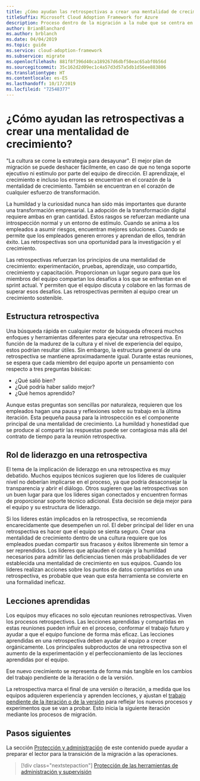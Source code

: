 ```yaml
---
title: ¿Cómo ayudan las retrospectivas a crear una mentalidad de crecimiento?
titleSuffix: Microsoft Cloud Adoption Framework for Azure
description: Proceso dentro de la migración a la nube que se centra en las tareas de migración de cargas de trabajo a la nube.
author: BrianBlanchard
ms.author: brblanch
ms.date: 04/04/2019
ms.topic: guide
ms.service: cloud-adoption-framework
ms.subservice: migrate
ms.openlocfilehash: 881f8f396d40ca189267d6dbf50eac65abf0b56d
ms.sourcegitcommit: 35c162d2d09ec1c4a57d3d57a5db1d56ee883806
ms.translationtype: HT
ms.contentlocale: es-ES
ms.lasthandoff: 10/17/2019
ms.locfileid: "72548377"
---
```

<!-- markdownlint-disable MD026 -->

# <a name="how-do-retrospectives-help-build-a-growth-mindset"></a>¿Cómo ayudan las retrospectivas a crear una mentalidad de crecimiento?

"La cultura se come la estrategia para desayunar". El mejor plan de migración se puede deshacer fácilmente, en caso de que no tenga soporte ejecutivo ni estímulo por parte del equipo de dirección. El aprendizaje, el crecimiento e incluso los errores se encuentran en el corazón de la mentalidad de crecimiento. También se encuentran en el corazón de cualquier esfuerzo de transformación.

La humildad y la curiosidad nunca han sido más importantes que durante una transformación empresarial. La adopción de la transformación digital requiere ambas en gran cantidad. Estos rasgos se refuerzan mediante una introspección normal y un entorno de estímulo. Cuando se anima a los empleados a asumir riesgos, encuentran mejores soluciones. Cuando se permite que los empleados generen errores y aprendan de ellos, tendrán éxito. Las retrospectivas son una oportunidad para la investigación y el crecimiento.

Las retrospectivas refuerzan los principios de una mentalidad de crecimiento: experimentación, pruebas, aprendizaje, uso compartido, crecimiento y capacitación. Proporcionan un lugar seguro para que los miembros del equipo compartan los desafíos a los que se enfrentan en el sprint actual. Y permiten que el equipo discuta y colabore en las formas de superar esos desafíos. Las retrospectivas permiten al equipo crear un crecimiento sostenible.

## <a name="retrospective-structure"></a>Estructura retrospectiva

Una búsqueda rápida en cualquier motor de búsqueda ofrecerá muchos enfoques y herramientas diferentes para ejecutar una retrospectiva. En función de la madurez de la cultura y el nivel de experiencia del equipo, estos podrían resultar útiles. Sin embargo, la estructura general de una retrospectiva se mantiene aproximadamente igual. Durante estas reuniones, se espera que cada miembro del equipo aporte un pensamiento con respecto a tres preguntas básicas:

- ¿Qué salió bien?
- ¿Qué podría haber salido mejor?
- ¿Qué hemos aprendido?

Aunque estas preguntas son sencillas por naturaleza, requieren que los empleados hagan una pausa y reflexiones sobre su trabajo en la última iteración. Esta pequeña pausa para la introspección es el componente principal de una mentalidad de crecimiento. La humildad y honestidad que se produce al compartir las respuestas puede ser contagiosa más allá del contrato de tiempo para la reunión retrospectiva.

## <a name="leaderships-role-in-a-retrospective"></a>Rol de liderazgo en una retrospectiva

El tema de la implicación de liderazgo en una retrospectiva es muy debatido. Muchos equipos técnicos sugieren que los líderes de cualquier nivel no deberían implicarse en el proceso, ya que podría desaconsejar la transparencia y abrir el diálogo. Otros sugieren que las retrospectivas son un buen lugar para que los líderes sigan conectados y encuentren formas de proporcionar soporte técnico adicional. Esta decisión se deja mejor para el equipo y su estructura de liderazgo.

Si los líderes están implicados en la retrospectiva, se recomienda encarecidamente que desempeñen un rol. El deber principal del líder en una retrospectiva es hacer que el equipo se sienta seguro. Crear una mentalidad de crecimiento dentro de una cultura requiere que los empleados puedan compartir sus fracasos y éxitos libremente sin temor a ser reprendidos. Los líderes que aplauden el coraje y la humildad necesarios para admitir las deficiencias tienen más probabilidades de ver establecida una mentalidad de crecimiento en sus equipos. Cuando los líderes realizan acciones sobre los puntos de datos compartidos en una retrospectiva, es probable que vean que esta herramienta se convierte en una formalidad ineficaz.

## <a name="lessons-learned"></a>Lecciones aprendidas

Los equipos muy eficaces no solo ejecutan reuniones retrospectivas. Viven los procesos retrospectivos. Las lecciones aprendidas y compartidas en estas reuniones pueden influir en el proceso, conformar el trabajo futuro y ayudar a que el equipo funcione de forma más eficaz. Las lecciones aprendidas en una retrospectiva deben ayudar al equipo a crecer orgánicamente. Los principales subproductos de una retrospectiva son el aumento de la experimentación y el perfeccionamiento de las lecciones aprendidas por el equipo.

Ese nuevo crecimiento se representa de forma más tangible en los cambios del trabajo pendiente de la iteración o de la versión.

La retrospectiva marca el final de una versión o iteración, a medida que los equipos adquieren experiencia y aprenden lecciones, y ajustan el [trabajo pendiente de la iteración o de la versión](../assess/release-iteration-backlog.md) para reflejar los nuevos procesos y experimentos que se van a probar. Esto inicia la siguiente iteración mediante los procesos de migración.

## <a name="next-steps"></a>Pasos siguientes

La sección [Protección y administración](../secure-and-manage/index.md) de este contenido puede ayudar a preparar el lector para la transición de la migración a las operaciones.

> [!div class="nextstepaction"]
> [Protección de las herramientas de administración y supervisión](../secure-and-manage/index.md)

